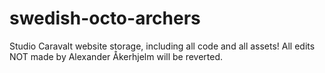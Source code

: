# swedish-octo-archers
Studio Caravalt website storage, including all code and all assets!
All edits NOT made by Alexander Åkerhjelm will be reverted.
